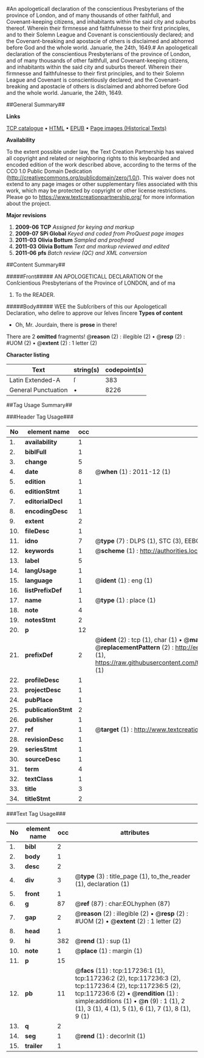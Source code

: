 #An apologeticall declaration of the conscientious Presbyterians of the province of London, and of many thousands of other faithfull, and Covenant-keeping citizens, and inhabitants within the said city and suburbs thereof. Wherein their firmnesse and faithfulnesse to their first principles, and to their Solemn League and Covenant is conscientiously declared; and the Covenant-breaking and apostacie of others is disclaimed and abhorred before God and the whole world. Januarie, the 24th, 1649.#
An apologeticall declaration of the conscientious Presbyterians of the province of London, and of many thousands of other faithfull, and Covenant-keeping citizens, and inhabitants within the said city and suburbs thereof. Wherein their firmnesse and faithfulnesse to their first principles, and to their Solemn League and Covenant is conscientiously declared; and the Covenant-breaking and apostacie of others is disclaimed and abhorred before God and the whole world. Januarie, the 24th, 1649.

##General Summary##

**Links**

[TCP catalogue](http://www.ota.ox.ac.uk/tcp/)  • 
[HTML](http://tei.it.ox.ac.uk/tcp/Texts-HTML/free/A75/A75496.html)  • 
[EPUB](http://tei.it.ox.ac.uk/tcp/Texts-EPUB/free/A75/A75496.epub) • 
[Page images (Historical Texts)](https://historicaltexts.jisc.ac.uk/eebo-99865003e)

**Availability**

To the extent possible under law, the Text Creation Partnership has waived all copyright and related or neighboring rights to this keyboarded and encoded edition of the work described above, according to the terms of the CC0 1.0 Public Domain Dedication (http://creativecommons.org/publicdomain/zero/1.0/). This waiver does not extend to any page images or other supplementary files associated with this work, which may be protected by copyright or other license restrictions. Please go to https://www.textcreationpartnership.org/ for more information about the project.

**Major revisions**

1. __2009-06__ __TCP__ *Assigned for keying and markup*
1. __2009-07__ __SPi Global__ *Keyed and coded from ProQuest page images*
1. __2011-03__ __Olivia Bottum__ *Sampled and proofread*
1. __2011-03__ __Olivia Bottum__ *Text and markup reviewed and edited*
1. __2011-06__ __pfs__ *Batch review (QC) and XML conversion*

##Content Summary##

#####Front#####
AN APOLOGETICALL DECLARATION Of the Conſcientious Presbyterians of the Province of LONDON, and of ma
1. To the READER.

#####Body#####
WEE the Subſcribers of this our Apologeticall Declaration, who deſire to approve our ſelves ſincere 
**Types of content**

  * Oh, Mr. Jourdain, there is **prose** in there!

There are 2 **omitted** fragments! 
 @__reason__ (2) : illegible (2)  •  @__resp__ (2) : #UOM (2)  •  @__extent__ (2) : 1 letter (2)

**Character listing**


|Text|string(s)|codepoint(s)|
|---|---|---|
|Latin Extended-A|ſ|383|
|General Punctuation|•|8226|

##Tag Usage Summary##

###Header Tag Usage###

|No|element name|occ|attributes|
|---|---|---|---|
|1.|__availability__|1||
|2.|__biblFull__|1||
|3.|__change__|5||
|4.|__date__|8| @__when__ (1) : 2011-12 (1)|
|5.|__edition__|1||
|6.|__editionStmt__|1||
|7.|__editorialDecl__|1||
|8.|__encodingDesc__|1||
|9.|__extent__|2||
|10.|__fileDesc__|1||
|11.|__idno__|7| @__type__ (7) : DLPS (1), STC (3), EEBO-CITATION (1), PROQUEST (1), VID (1)|
|12.|__keywords__|1| @__scheme__ (1) : http://authorities.loc.gov/ (1)|
|13.|__label__|5||
|14.|__langUsage__|1||
|15.|__language__|1| @__ident__ (1) : eng (1)|
|16.|__listPrefixDef__|1||
|17.|__name__|1| @__type__ (1) : place (1)|
|18.|__note__|4||
|19.|__notesStmt__|2||
|20.|__p__|12||
|21.|__prefixDef__|2| @__ident__ (2) : tcp (1), char (1)  •  @__matchPattern__ (2) : ([0-9\-]+):([0-9IVX]+) (1), (.+) (1)  •  @__replacementPattern__ (2) : http://eebo.chadwyck.com/downloadtiff?vid=$1&page=$2 (1), https://raw.githubusercontent.com/textcreationpartnership/Texts/master/tcpchars.xml#$1 (1)|
|22.|__profileDesc__|1||
|23.|__projectDesc__|1||
|24.|__pubPlace__|1||
|25.|__publicationStmt__|2||
|26.|__publisher__|1||
|27.|__ref__|1| @__target__ (1) : http://www.textcreationpartnership.org/docs/. (1)|
|28.|__revisionDesc__|1||
|29.|__seriesStmt__|1||
|30.|__sourceDesc__|1||
|31.|__term__|4||
|32.|__textClass__|1||
|33.|__title__|3||
|34.|__titleStmt__|2||


###Text Tag Usage###

|No|element name|occ|attributes|
|---|---|---|---|
|1.|__bibl__|2||
|2.|__body__|1||
|3.|__desc__|2||
|4.|__div__|3| @__type__ (3) : title_page (1), to_the_reader (1), declaration (1)|
|5.|__front__|1||
|6.|__g__|87| @__ref__ (87) : char:EOLhyphen (87)|
|7.|__gap__|2| @__reason__ (2) : illegible (2)  •  @__resp__ (2) : #UOM (2)  •  @__extent__ (2) : 1 letter (2)|
|8.|__head__|1||
|9.|__hi__|382| @__rend__ (1) : sup (1)|
|10.|__note__|1| @__place__ (1) : margin (1)|
|11.|__p__|15||
|12.|__pb__|11| @__facs__ (11) : tcp:117236:1 (1), tcp:117236:2 (2), tcp:117236:3 (2), tcp:117236:4 (2), tcp:117236:5 (2), tcp:117236:6 (2)  •  @__rendition__ (1) : simple:additions (1)  •  @__n__ (9) : 1 (1), 2 (1), 3 (1), 4 (1), 5 (1), 6 (1), 7 (1), 8 (1), 9 (1)|
|13.|__q__|2||
|14.|__seg__|1| @__rend__ (1) : decorInit (1)|
|15.|__trailer__|1||
